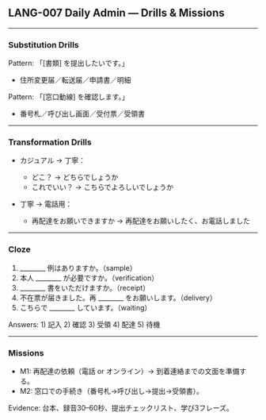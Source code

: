 ## LANG-007 Daily Admin — Drills & Missions

---

### Substitution Drills
Pattern: 「[書類] を提出したいです。」
- 住所変更届／転送届／申請書／明細

Pattern: 「[窓口動線] を確認します。」
- 番号札／呼び出し画面／受付票／受領書

---

### Transformation Drills
- カジュアル → 丁寧：
  - どこ？ → どちらでしょうか
  - これでいい？ → こちらでよろしいでしょうか

- 丁寧 → 電話用：
  - 再配達をお願いできますか → 再配達をお願いしたく、お電話しました

---

### Cloze
1. ________ 例はありますか。（sample）
2. 本人 ________ が必要ですか。（verification）
3. ________ 書をいただけますか。（receipt）
4. 不在票が届きました。再 ________ をお願いします。（delivery）
5. こちらで ________ しています。（waiting）

Answers: 1) 記入 2) 確認 3) 受領 4) 配達 5) 待機

---

### Missions
- M1: 再配達の依頼（電話 or オンライン）→ 到着連絡までの文面を準備する。
- M2: 窓口での手続き（番号札→呼び出し→提出→受領書）。

Evidence: 台本、録音30–60秒、提出チェックリスト、学び3フレーズ。


